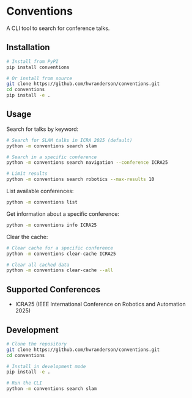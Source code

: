 # Conventions

A CLI tool to search for conference talks.

## Installation

```bash
# Install from PyPI
pip install conventions

# Or install from source
git clone https://github.com/hwranderson/conventions.git
cd conventions
pip install -e .
```

## Usage

Search for talks by keyword:

```bash
# Search for SLAM talks in ICRA 2025 (default)
python -m conventions search slam

# Search in a specific conference
python -m conventions search navigation --conference ICRA25

# Limit results
python -m conventions search robotics --max-results 10
```

List available conferences:

```bash
python -m conventions list
```

Get information about a specific conference:

```bash
python -m conventions info ICRA25
```

Clear the cache:

```bash
# Clear cache for a specific conference
python -m conventions clear-cache ICRA25

# Clear all cached data
python -m conventions clear-cache --all
```

## Supported Conferences

- ICRA25 (IEEE International Conference on Robotics and Automation 2025)

## Development

```bash
# Clone the repository
git clone https://github.com/hwranderson/conventions.git
cd conventions

# Install in development mode
pip install -e .

# Run the CLI
python -m conventions search slam
```
